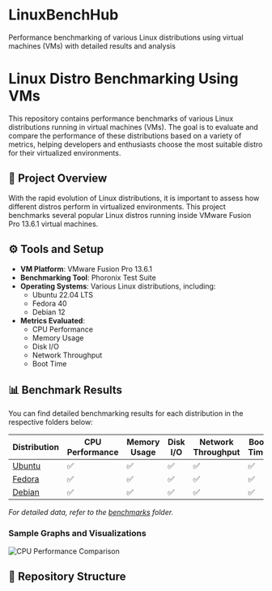   # LinuxBenchHub
Performance benchmarking of various Linux distributions using virtual machines (VMs) with detailed results and analysis

# Linux Distro Benchmarking Using VMs

This repository contains performance benchmarks of various Linux distributions running in virtual machines (VMs). The goal is to evaluate and compare the performance of these distributions based on a variety of metrics, helping developers and enthusiasts choose the most suitable distro for their virtualized environments.

## 📝 Project Overview

With the rapid evolution of Linux distributions, it is important to assess how different distros perform in virtualized environments. This project benchmarks several popular Linux distros running inside VMware Fusion Pro 13.6.1 virtual machines.

## ⚙️ Tools and Setup

- **VM Platform**: VMware Fusion Pro 13.6.1
- **Benchmarking Tool**: Phoronix Test Suite
- **Operating Systems**: Various Linux distributions, including:
  - Ubuntu 22.04 LTS
  - Fedora 40
  - Debian 12
- **Metrics Evaluated**:
  - CPU Performance
  - Memory Usage
  - Disk I/O
  - Network Throughput
  - Boot Time

## 📊 Benchmark Results

You can find detailed benchmarking results for each distribution in the respective folders below:

| Distribution      | CPU Performance | Memory Usage | Disk I/O | Network Throughput | Boot Time |
|-------------------|-----------------|--------------|----------|--------------------|-----------|
| [Ubuntu](./benchmarks/ubuntu/ubuntu.md)     | ✅               | ✅            | ✅        | ✅                  | ✅         |
| [Fedora](./benchmarks/fedora/fedora.md)     | ✅               | ✅            | ✅        | ✅                  | ✅         |
| [Debian](./benchmarks/debian/debian.md)     | ✅               | ✅            | ✅        | ✅                  | ✅         |

*For detailed data, refer to the [benchmarks](./benchmarks) folder.*

### Sample Graphs and Visualizations

![CPU Performance Comparison](./images/cpu_performance.png)

## 📁 Repository Structure

